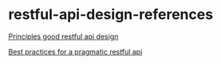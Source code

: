 # restful-api-design-references

[Principles good restful api design](https://codeplanet.io/principles-good-restful-api-design/)

[Best practices for a pragmatic restful api](https://www.vinaysahni.com/best-practices-for-a-pragmatic-restful-api)

